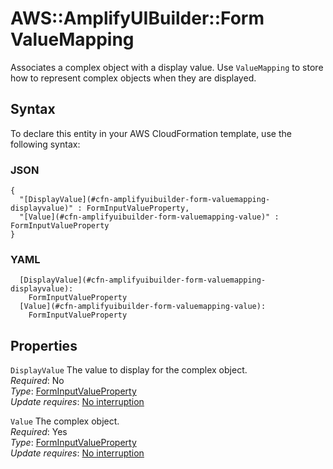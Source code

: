 # AWS::AmplifyUIBuilder::Form ValueMapping<a name="aws-properties-amplifyuibuilder-form-valuemapping"></a>

Associates a complex object with a display value\. Use `ValueMapping` to store how to represent complex objects when they are displayed\.

## Syntax<a name="aws-properties-amplifyuibuilder-form-valuemapping-syntax"></a>

To declare this entity in your AWS CloudFormation template, use the following syntax:

### JSON<a name="aws-properties-amplifyuibuilder-form-valuemapping-syntax.json"></a>

```
{
  "[DisplayValue](#cfn-amplifyuibuilder-form-valuemapping-displayvalue)" : FormInputValueProperty,
  "[Value](#cfn-amplifyuibuilder-form-valuemapping-value)" : FormInputValueProperty
}
```

### YAML<a name="aws-properties-amplifyuibuilder-form-valuemapping-syntax.yaml"></a>

```
  [DisplayValue](#cfn-amplifyuibuilder-form-valuemapping-displayvalue): 
    FormInputValueProperty
  [Value](#cfn-amplifyuibuilder-form-valuemapping-value): 
    FormInputValueProperty
```

## Properties<a name="aws-properties-amplifyuibuilder-form-valuemapping-properties"></a>

`DisplayValue`  <a name="cfn-amplifyuibuilder-form-valuemapping-displayvalue"></a>
The value to display for the complex object\.  
*Required*: No  
*Type*: [FormInputValueProperty](aws-properties-amplifyuibuilder-form-forminputvalueproperty.md)  
*Update requires*: [No interruption](https://docs.aws.amazon.com/AWSCloudFormation/latest/UserGuide/using-cfn-updating-stacks-update-behaviors.html#update-no-interrupt)

`Value`  <a name="cfn-amplifyuibuilder-form-valuemapping-value"></a>
The complex object\.  
*Required*: Yes  
*Type*: [FormInputValueProperty](aws-properties-amplifyuibuilder-form-forminputvalueproperty.md)  
*Update requires*: [No interruption](https://docs.aws.amazon.com/AWSCloudFormation/latest/UserGuide/using-cfn-updating-stacks-update-behaviors.html#update-no-interrupt)